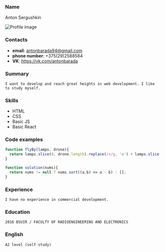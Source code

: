 ### **Name** 
   Anton Sergushkin 

![Profile image](https://avatars0.githubusercontent.com/u/62419919?s=400&u=75baf60b05318dd35b3f58f85fff262300290eb1&v=4)

### **Contacts**
   * **email**: antonbarada94@gmail.com
   * **phone number**: +375(29)2588584
   * **VK**: https://vk.com/antonbarada

### **Summary**
    I want to develop and reach great heights in web development. I like to study myself.

### **Skills**
   * HTML
   * CSS
   * Basic JS
   * Basic React

### **Code examples**
``` javascript
function flyBy(lamps, drone){
  return lamps.slice(0, drone.length).replace(/x/g, 'o') + lamps.slice(drone.length)
}

function solution(nums){
  return nums != null ? nums.sort((a,b) => a - b) : []; 
}
```
### **Experience**  
    I have no experience in commercial development.

### **Education**
    2016 BSUIR / FACULTY OF RADIOENGINEERING AND ELECTRONICS

### English
    A2 level (self-study)
